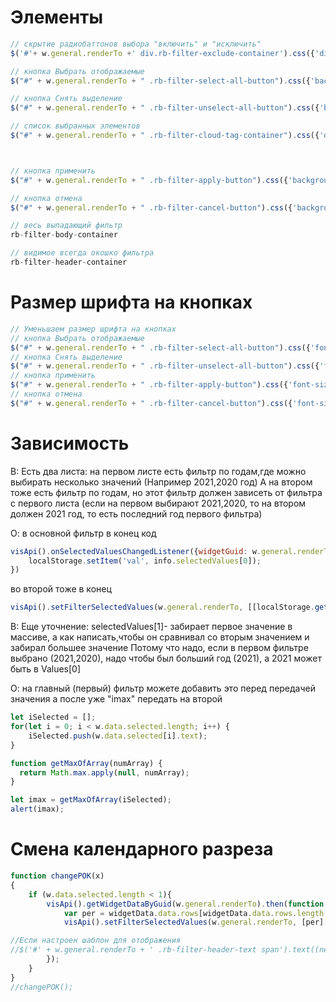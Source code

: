 # Элементы

```javascript
// скрытие радиобаттонов выбора "включить" и "исключить"
$('#'+ w.general.renderTo +' div.rb-filter-exclude-container').css({'display': 'none'});

// кнопка Выбрать отображаемые
$("#" + w.general.renderTo + " .rb-filter-select-all-button").css({'background-color': 'tomato'});

// кнопка Снять выделение
$("#" + w.general.renderTo + " .rb-filter-unselect-all-button").css({'background-color': 'green'});

// список выбранных элементов
$("#" + w.general.renderTo + " .rb-filter-cloud-tag-container").css({'display': 'none'});



// кнопка применить
$("#" + w.general.renderTo + " .rb-filter-apply-button").css({'background-color': 'green'});

// кнопка отмена
$("#" + w.general.renderTo + " .rb-filter-cancel-button").css({'background-color': 'tomato'});

// весь выпадающий фильтр
rb-filter-body-container

// видимое всегда окошко фильтра
rb-filter-header-container
```

# Размер шрифта на кнопках

```javascript
// Уменьшаем размер шрифта на кнопках
// кнопка Выбрать отображаемые
$("#" + w.general.renderTo + " .rb-filter-select-all-button").css({'font-size': '10px'});
// кнопка Снять выделение
$("#" + w.general.renderTo + " .rb-filter-unselect-all-button").css({'font-size': '10px'});
// кнопка применить
$("#" + w.general.renderTo + " .rb-filter-apply-button").css({'font-size': '10px'});
// кнопка отмена
$("#" + w.general.renderTo + " .rb-filter-cancel-button").css({'font-size': '10px'});
```


# Зависимость 

В: Есть два листа:
на первом листе есть фильтр по годам,где можно выбирать несколько значений (Например 2021,2020 год)
А на втором тоже есть фильтр по годам, но этот фильтр должен зависеть от фильтра с первого листа (если на первом выбирают 2021,2020, то на втором должен 2021 год, то есть последний год первого фильтра)

О: в основной фильтр в конец код
```javascript
visApi().onSelectedValuesChangedListener({widgetGuid: w.general.renderTo, guid: "123456"}, function (info) {
    localStorage.setItem('val', info.selectedValues[0]);
})
```

во второй тоже в конец
```javascript
visApi().setFilterSelectedValues(w.general.renderTo, [[localStorage.getItem('val')]])
```
В: Еще уточнение: 
selectedValues[1]- забирает первое значение в массиве, а как написать,чтобы он сравнивал со вторым значением и забирал большее значение
Потому что надо, если в первом фильтре выбрано (2021,2020), надо чтобы был больший год (2021), а 2021 может быть в  Values[0]


О: на главный (первый) фильтр можете добавить это перед передачей значения
а после уже "imax" передать на второй

```javascript
let iSelected = [];
for(let i = 0; i < w.data.selected.length; i++) {
    iSelected.push(w.data.selected[i].text);
}

function getMaxOfArray(numArray) {
  return Math.max.apply(null, numArray);
}

let imax = getMaxOfArray(iSelected);
alert(imax);
```                                          

# Смена календарного разреза

```javascript
function changePOK(x)
{
    if (w.data.selected.length < 1){
        visApi().getWidgetDataByGuid(w.general.renderTo).then(function (widgetData) {
            var per = widgetData.data.rows[widgetData.data.rows.length - 1];
            visApi().setFilterSelectedValues(w.general.renderTo, [per], function (response) {});

//Если настроен шаблон для отображения
//$('#' + w.general.renderTo + ' .rb-filter-header-text span').text((new Date(per)).toLocaleDateString('ru-RU'));
        });
    }
}
//changePOK();
```

